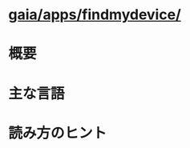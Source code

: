 # [gaia/apps/findmydevice/](http://mxr.mozilla.org/gaia/source/apps/findmydevice/)

# 概要

# 主な言語

# 読み方のヒント
